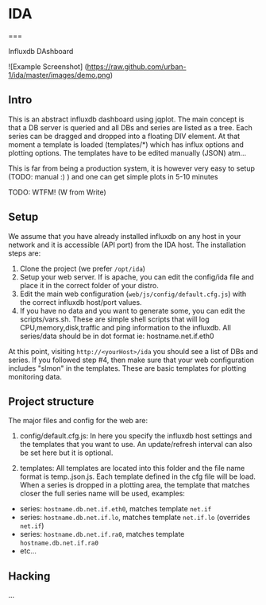 # IDA
===

Influxdb DAshboard

![Example Screenshot]
(https://raw.github.com/urban-1/ida/master/images/demo.png)

## Intro
 
This is an abstract influxdb dashboard using jqplot. The main concept is that a 
DB server is queried and all DBs and series are listed as a tree. Each series can 
be dragged and dropped into a floating DIV element. At that moment a template is 
loaded (templates/*) which has influx options and plotting options. The templates
have to be edited manually (JSON) atm... 

This is far from being a production system, it is however very easy to setup
(TODO: manual :) ) and one can get simple plots in 5-10 minutes

TODO: WTFM! (W from Write)

## Setup

We assume that you have already installed influxdb on any host in your network
and it is accessible (API port) from the IDA host. The installation steps are:

1. Clone the project (we prefer `/opt/ida`)
2. Setup your web server. If is apache, you can edit the config/ida file and
place it in the correct folder of your distro.
3. Edit the main web configuration (`web/js/config/default.cfg.js`) with the correct
influxdb host/port values.
4. If you have no data and you want to generate some, you can edit the scripts/vars.sh.
These are simple shell scripts that will log CPU,memory,disk,traffic and ping 
information to the influxdb. All series/data should be in dot format ie: 
hostname.net.if.eth0

At this point, visiting `http://<yourHost>/ida` you should see a list of DBs and 
series. If you followed step #4, then make sure that your web configuration 
includes "slmon" in the templates. These are basic templates for plotting monitoring
data.

## Project structure

The major files and config for the web are:

1. config/default.cfg.js: In here you specify the influxdb host settings and the 
templates that you want to use. An update/refresh interval can also be set here
but it is optional.

2. templates: All templates are located into this folder and the file name format is
temp.<name>.json.js. Each template defined in the cfg file will be load. When a series
is dropped in a plotting area, the template that matches closer the full series name 
will be used, examples:
 - series: `hostname.db.net.if.eth0`, matches template `net.if`
 - series: `hostname.db.net.if.lo`, matches template `net.if.lo` (overrides `net.if`)
 - series: `hostname.db.net.if.ra0`, matches template `hostname.db.net.if.ra0`
 - etc...


## Hacking
...
